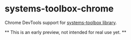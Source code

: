 # systems-toolbox-chrome
Chrome DevTools support for [systems-toolbox library](https://github.com/matthiasn/systems-toolbox).

** This is an early preview, not intended for real use yet. **
